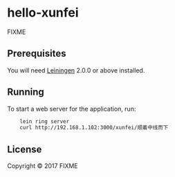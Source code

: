 # hello-xunfei

FIXME

## Prerequisites

You will need [Leiningen][] 2.0.0 or above installed.

[leiningen]: https://github.com/technomancy/leiningen

## Running

To start a web server for the application, run:

```bash
    lein ring server
    curl http://192.168.1.102:3000/xunfei/顺着中线而下
```
## License

Copyright © 2017 FIXME
